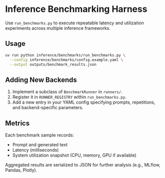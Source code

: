 # Inference Benchmarking Harness

Use `run_benchmarks.py` to execute repeatable latency and utilization experiments across multiple inference frameworks.

## Usage
```bash
uv run python inference/benchmarks/run_benchmarks.py \
  --config inference/benchmarks/config.example.yaml \
  --output outputs/benchmark_results.json
```

## Adding New Backends
1. Implement a subclass of `BenchmarkRunner` in `runners/`.
2. Register it in `RUNNER_REGISTRY` within `run_benchmarks.py`.
3. Add a new entry in your YAML config specifying prompts, repetitions, and backend-specific parameters.

## Metrics
Each benchmark sample records:
- Prompt and generated text
- Latency (milliseconds)
- System utilization snapshot (CPU, memory, GPU if available)

Aggregated results are serialized to JSON for further analysis (e.g., MLflow, Pandas, Plotly).
